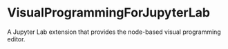 # VisualProgrammingForJupyterLab
A Jupyter Lab extension that provides the node-based visual programming editor.
